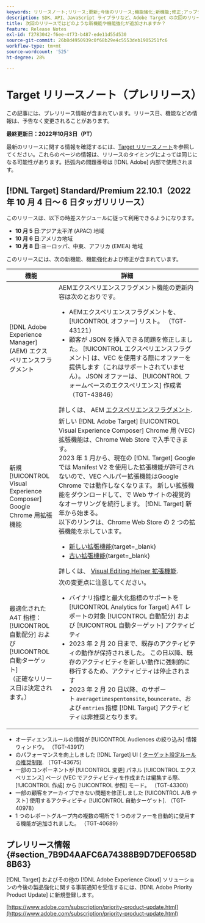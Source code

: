 ```yaml
---
keywords: リリースノート;リリース;更新;今後のリリース;機能強化;新機能;修正;アップデート;プレリリース
description: SDK、API、JavaScript ライブラリなど、Adobe Target の次回のリリースに含まれている新機能、機能強化および修正について説明します。
title: 次回のリリースではどのような新機能や機能強化が追加されますか？
feature: Release Notes
exl-id: f2783042-f6ee-4f73-b487-ede11d55d530
source-git-commit: 26b8d4950939c0f68b29e4c5553deb1905251fc6
workflow-type: tm+mt
source-wordcount: '525'
ht-degree: 28%

---
```


# Target リリースノート（プレリリース）

この記事には、プレリリース情報が含まれています。リリース日、機能などの情報は、予告なく変更されることがあります。

**最終更新日：2022年10月3日（PT）**

最新のリリースに関する情報を確認するには、[Target リリースノート](release-notes.md)を参照してください。これらのページの情報は、リリースのタイミングによっては同じになる可能性があります。括弧内の問題番号は [!DNL Adobe] 内部で使用されます。

## [!DNL Target] Standard/Premium 22.10.1（2022 年 10 月 4 日～ 6 日タッガリリリース）

このリリースは、以下の時差スケジュールに従って利用できるようになります。

* **10 月 5 日**:アジア太平洋 (APAC) 地域
* **10 月 6 日**:アメリカ地域
* **10 月 8 日**:ヨーロッパ、中東、アフリカ (EMEA) 地域

このリリースには、次の新機能、機能強化および修正が含まれています。

| 機能 | 詳細 |
| --- | --- |
| [!DNL Adobe Experience Manager] (AEM) エクスペリエンスフラグメント | AEMエクスペリエンスフラグメント機能の更新内容は次のとおりです。<ul><li>AEMエクスペリエンスフラグメントを、 [!UICONTROL オファー] リスト。 （TGT-43121）</li><li>顧客が JSON を挿入できる問題を修正しました。 [!UICONTROL エクスペリエンスフラグメント] は、VEC を使用する際にオファーを提供します（これはサポートされていません）。 JSON オファーは、 [!UICONTROL フォームベースのエクスペリエンス] 作成者 （TGT-43846）</li></ul>詳しくは、 AEM [エクスペリエンスフラグメント](/help/main/c-experiences/c-manage-content/aem-experience-fragments.md). |
| 新規 [!UICONTROL Visual Experience Composer] Google Chrome 用拡張機能 | 新しい [!DNL Adobe Target] [!UICONTROL Visual Experience Composer] Chrome 用 (VEC) 拡張機能は、Chrome Web Store で入手できます。<br>2023 年 1 月から、現在の [!DNL Target] Googleでは Manifest V2 を使用した拡張機能が許可されないので、VEC ヘルパー拡張機能はGoogle Chrome では動作しなくなります。 新しい拡張機能をダウンロードして、で Web サイトの視覚的なオーサリングを続行します。 [!DNL Target] 新年から始まる。<br>以下のリンクは、Chrome Web Store の 2 つの拡張機能を示しています。<ul><li>[新しい拡張機能](https://chrome.google.com/webstore/detail/adobe-experience-cloud-vi/kgmjjkfjacffaebgpkpcllakjifppnca){target=_blank}</li><li>[古い拡張機能](https://chrome.google.com/webstore/detail/adobe-target-vec-helper/ggjpideecfnbipkacplkhhaflkdjagak){target=_blank}</li></ul>詳しくは、 [Visual Editing Helper 拡張機能](/help/main/c-experiences/c-visual-experience-composer/r-troubleshoot-composer/visual-editing-helper-extension.md). |
| 最適化された A4T 指標： [!UICONTROL 自動配分] および [!UICONTROL 自動ターゲット]<br>（正確なリリース日は決定されます。） | 次の変更点に注意してください。<ul><li>バイナリ指標と最大化指標のサポートを [!UICONTROL Analytics for Target] A4T レポートの対象 [!UICONTROL 自動配分] および [!UICONTROL 自動ターゲット] アクティビティ</li><li>2023 年 2 月 20 日まで、既存のアクティビティの動作が保持されました。 この日以降、既存のアクティビティを新しい動作に強制的に移行するため、アクティビティは停止されます</li><li>2023 年 2 月 20 日以降、のサポート `averagetimespentonsite`, `bouncerate`、および `entries` 指標 [!DNL Target] アクティビティは非推奨となります。</li></ul> |

* オーディエンスルールの情報が [!UICONTROL Audiences の絞り込み] 情報ウィンドウ。 （TGT-43917）
* のパフォーマンスを向上しました [!DNL Target] UI ( [ターゲット設定ルールの推奨制限](/help/main/r-troubleshooting-target/target-limits.md#targeting-rules). （TGT-43675）
* 一部のコンポーネントが [!UICONTROL 変更] パネル [!UICONTROL エクスペリエンス] ページ (VEC でアクティビティを作成または編集する際、 [!UICONTROL 作成] から [!UICONTROL 参照] モード。 （TGT-43300）
* 一部の顧客をアーカイブできない問題を修正しました [!UICONTROL A/B テスト] 使用するアクティビティ [!UICONTROL 自動ターゲット]. （TGT-40978）
* 1 つのレポートグループ内の複数の場所で 1 つのオファーを自動的に使用する機能が追加されました。 （TGT-40689）

## プレリリース情報 {#section_7B9D4AAFC6A74388B9D7DEF0658D8B63}

[!DNL Target] およびその他の [!DNL Adobe Experience Cloud] ソリューションの今後の製品強化に関する事前通知を受信するには、[!DNL Adobe Priority Product Update] に新規登録します。

[https://www.adobe.com/subscription/priority-product-update.html](https://www.adobe.com/subscription/priority-product-update.html)
